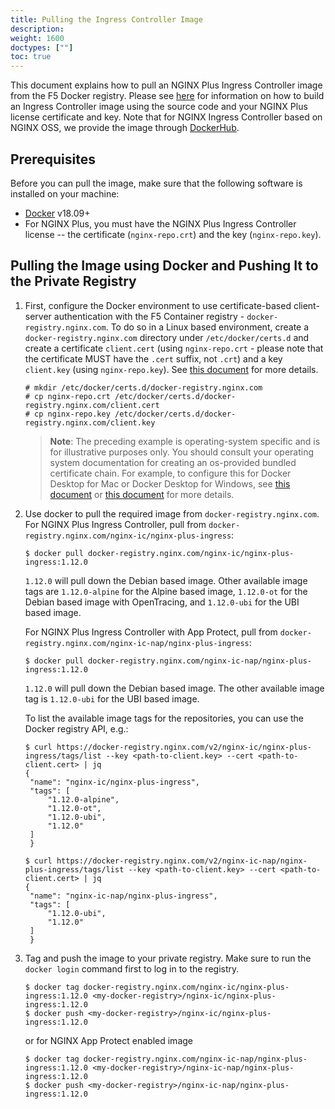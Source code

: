 ```yaml
---
title: Pulling the Ingress Controller Image
description: 
weight: 1600
doctypes: [""]
toc: true
---
```


This document explains how to pull an NGINX Plus Ingress Controller image from the F5 Docker registry. Please see [here](/nginx-ingress-controller/installation/building-ingress-controller-image) for information on how to build an Ingress Controller image using the source code and your NGINX Plus license certificate and key. Note that for NGINX Ingress Controller based on NGINX OSS, we provide the image through [DockerHub](https://hub.docker.com/r/nginx/nginx-ingress/).

## Prerequisites

Before you can pull the image, make sure that the following software is installed on your machine:
* [Docker](https://www.docker.com/products/docker) v18.09+
* For NGINX Plus, you must have the NGINX Plus Ingress Controller license -- the certificate (`nginx-repo.crt`) and the key (`nginx-repo.key`).

## Pulling the Image using Docker and Pushing It to the Private Registry

1. First, configure the Docker environment to use certificate-based client-server authentication with the F5 Container registry - `docker-registry.nginx.com`. 
   To do so in a Linux based environment, create a `docker-registry.nginx.com` directory under `/etc/docker/certs.d` and create a certificate `client.cert` (using `nginx-repo.crt` - please note that the certificate MUST have the `.cert` suffix, not `.crt`) and a key `client.key` (using `nginx-repo.key`). See [this document](https://docs.docker.com/engine/security/certificates/) for more details.

   ```
   # mkdir /etc/docker/certs.d/docker-registry.nginx.com
   # cp nginx-repo.crt /etc/docker/certs.d/docker-registry.nginx.com/client.cert
   # cp nginx-repo.key /etc/docker/certs.d/docker-registry.nginx.com/client.key
   ```

    > **Note**: The preceding example is operating-system specific and is for illustrative purposes only. You should consult your operating system documentation for creating an os-provided bundled certificate chain. For example, to configure this for Docker Desktop for Mac or Docker Desktop for Windows, see [this document](https://docs.docker.com/docker-for-mac/#add-client-certificates) or [this document](https://docs.docker.com/docker-for-windows/#how-do-i-add-client-certificates) for more details.

2. Use docker to pull the required image from `docker-registry.nginx.com`.
   For NGINX Plus Ingress Controller, pull from `docker-registry.nginx.com/nginx-ic/nginx-plus-ingress`:
   ```
   $ docker pull docker-registry.nginx.com/nginx-ic/nginx-plus-ingress:1.12.0
   ```

   `1.12.0` will pull down the Debian based image. Other available image tags are `1.12.0-alpine` for the Alpine based image, `1.12.0-ot` for the Debian based image with OpenTracing, and `1.12.0-ubi` for the UBI based image.
   
   For NGINX Plus Ingress Controller with App Protect, pull from `docker-registry.nginx.com/nginx-ic-nap/nginx-plus-ingress`:
   ```
   $ docker pull docker-registry.nginx.com/nginx-ic-nap/nginx-plus-ingress:1.12.0
   ```
   
   `1.12.0` will pull down the Debian based image. The other available image tag is `1.12.0-ubi` for the UBI based image.
   
   To list the available image tags for the repositories, you can use the Docker registry API, e.g.:
   ```
   $ curl https://docker-registry.nginx.com/v2/nginx-ic/nginx-plus-ingress/tags/list --key <path-to-client.key> --cert <path-to-client.cert> | jq
   {
    "name": "nginx-ic/nginx-plus-ingress",
    "tags": [
        "1.12.0-alpine",
        "1.12.0-ot",
        "1.12.0-ubi",
        "1.12.0"
    ]
    }

   $ curl https://docker-registry.nginx.com/v2/nginx-ic-nap/nginx-plus-ingress/tags/list --key <path-to-client.key> --cert <path-to-client.cert> | jq
   {
    "name": "nginx-ic-nap/nginx-plus-ingress",
    "tags": [
        "1.12.0-ubi",
        "1.12.0"
    ]
    }
   ```

3. Tag and push the image to your private registry.
   Make sure to run the `docker login` command first to log in to the registry.
   ```
   $ docker tag docker-registry.nginx.com/nginx-ic/nginx-plus-ingress:1.12.0 <my-docker-registry>/nginx-ic/nginx-plus-ingress:1.12.0
   $ docker push <my-docker-registry>/nginx-ic/nginx-plus-ingress:1.12.0
   ```
   
   or for NGINX App Protect enabled image
   ```
   $ docker tag docker-registry.nginx.com/nginx-ic-nap/nginx-plus-ingress:1.12.0 <my-docker-registry>/nginx-ic-nap/nginx-plus-ingress:1.12.0
   $ docker push <my-docker-registry>/nginx-ic-nap/nginx-plus-ingress:1.12.0
   ```
